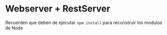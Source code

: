 # Webserver + RestServer

Recuerden que deben de ejecutar `npm install` para reconstruir los modulos de Node
